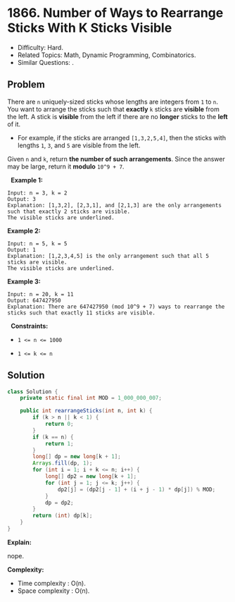 # 1866. Number of Ways to Rearrange Sticks With K Sticks Visible

- Difficulty: Hard.
- Related Topics: Math, Dynamic Programming, Combinatorics.
- Similar Questions: .

## Problem

There are ```n``` uniquely-sized sticks whose lengths are integers from ```1``` to ```n```. You want to arrange the sticks such that **exactly** ```k``` sticks are **visible** from the left. A stick is **visible** from the left if there are no **longer** sticks to the **left** of it.


	
- For example, if the sticks are arranged ```[1,3,2,5,4]```, then the sticks with lengths ```1```, ```3```, and ```5``` are visible from the left.


Given ```n``` and ```k```, return **the **number** of such arrangements**. Since the answer may be large, return it **modulo** ```10^9 + 7```.

 
**Example 1:**

```
Input: n = 3, k = 2
Output: 3
Explanation: [1,3,2], [2,3,1], and [2,1,3] are the only arrangements such that exactly 2 sticks are visible.
The visible sticks are underlined.
```

**Example 2:**

```
Input: n = 5, k = 5
Output: 1
Explanation: [1,2,3,4,5] is the only arrangement such that all 5 sticks are visible.
The visible sticks are underlined.
```

**Example 3:**

```
Input: n = 20, k = 11
Output: 647427950
Explanation: There are 647427950 (mod 10^9 + 7) ways to rearrange the sticks such that exactly 11 sticks are visible.
```

 
**Constraints:**


	
- ```1 <= n <= 1000```
	
- ```1 <= k <= n```



## Solution

```java
class Solution {
    private static final int MOD = 1_000_000_007;

    public int rearrangeSticks(int n, int k) {
        if (k > n || k < 1) {
            return 0;
        }
        if (k == n) {
            return 1;
        }
        long[] dp = new long[k + 1];
        Arrays.fill(dp, 1);
        for (int i = 1; i + k <= n; i++) {
            long[] dp2 = new long[k + 1];
            for (int j = 1; j <= k; j++) {
                dp2[j] = (dp2[j - 1] + (i + j - 1) * dp[j]) % MOD;
            }
            dp = dp2;
        }
        return (int) dp[k];
    }
}
```

**Explain:**

nope.

**Complexity:**

* Time complexity : O(n).
* Space complexity : O(n).
